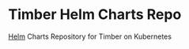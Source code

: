 # Timber Helm Charts Repo

[Helm] Charts Repository for Timber on Kubernetes

[Helm]: https://helm.sh/
